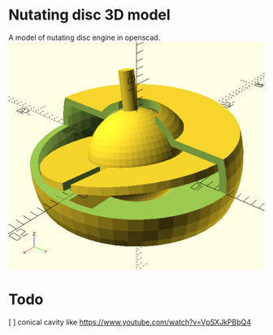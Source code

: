 # Nutating disc 3D model

A model of nutating disc engine in openscad.
![pictures](/pic/nutatingdisc.png)

# Todo

[ ] conical cavity like
    https://www.youtube.com/watch?v=VpSXJkPBbQ4

